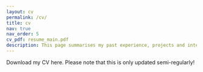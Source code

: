 ```yaml
---
layout: cv
permalink: /cv/
title: cv
nav: true
nav_order: 5
cv_pdf: resume_main.pdf
description: This page summarises my past experience, projects and interests.
---
```


Download my CV here. Please note that this is only updated semi-regularly!